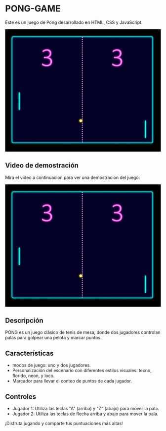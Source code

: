 # PONG-GAME

Este es un juego de Pong desarrollado en HTML, CSS y JavaScript.

![Descripción del juego](escenario.jpeg)

## Video de demostración

Mira el video a continuación para ver una demostración del juego:


[![Mira el video en YouTube](escenario.jpeg)](https://www.youtube.com/shorts/xAOZBC5zVjg)



## Descripción

PONG es un juego clásico de tenis de mesa, donde dos jugadores controlan palas para golpear una pelota y marcar puntos.

## Características

- modos de juego: uno y dos jugadores.
- Personalización del escenario con diferentes estilos visuales: tecno, florido, neon, y loco.
- Marcador para llevar el conteo de puntos de cada jugador.

## Controles

- Jugador 1: Utiliza las teclas "A" (arriba) y "Z" (abajo) para mover la pala.
- Jugador 2: Utiliza las teclas de flecha arriba y abajo para mover la pala.

¡Disfruta jugando y comparte tus puntuaciones más altas!
